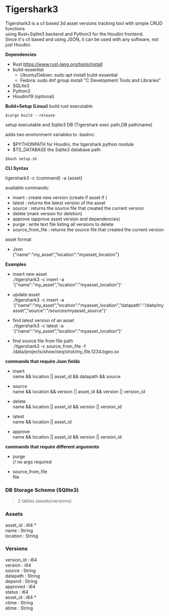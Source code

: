 # Tigershark3

Tigershark3 is a cli based 3d asset versions tracking tool with simple CRUD functions<br>
using Rust+Sqlite3 backend and Python3 for the Houdini frontend.<br>
Since it's cli based and using JSON, it can be used with any software, not just Houdini.

**Dependencies**

* Rust https://www.rust-lang.org/tools/install
* build-essential
    * Ubuntu/Debian: sudo apt install build-essential
    * Fedora: sudo dnf group install "C Development Tools and Libraries"
* SQLite3
* Python3
* Houdini19 (optional)

**Build+Setup (Linux)**
build rust executable
```
$cargo build --release
```
setup executable and Sqlite3 DB (Tigershark exec path,DB path/name)<br>

adds two environment variables to .bashrc:<br>
* $PYTHONPATH for Houdini, the tigershark python module<br>
* $TS_DATABASE the Sqlite3 database path<br> 
```
$bash setup.sh
```


**CLI Syntax**

tigershark3 -c {command} -a {asset}

available commands:<br>
* insert : create new version (create if asset if )<br>
* latest : returns the latest version of the asset<br>
* source : returns the source file that created the current version<br>
* delete (mark version for deletion)<br>
* approve (approve asset version and dependencies)<br>
* purge : write text file listing all versions to delete<br>
* source_from_file : returns the source file that created the current version<br>

asset format<br>
* Json<br>
    {"name":"my_asset","location":"myasset_location"}


**Examples**

* insert new asset<br>
./tigershark3 -c insert -a '{"name":"my_asset","location":"myasset_location"}'

* update asset<br>
./tigershark3 -c insert -a '{"name":"my_asset","location":"myasset_location","datapath":"/data/myasset","source":"/sources/myasset_source"}'

* find latest version of an asset<br>
./tigershark3 -c latest -a '{"name":"my_asset","location":"myasset_location"}'

* find source file from file path<br>
./tigershark3 -c source_from_file -f /data/projects/show/seq/shot/my_file.1234.bgeo.sc


**commands that require Json fields**

* insert<br>
name && location || asset_id && datapath && source

* source<br>
name && location && version || asset_id && version || version_id

* delete<br>
name && location || asset_id && version || version_id

* latest<br>
name && location || asset_id

* approve<br>
name && location || asset_id && version || version_id

**commands that require different arguments**

* purge<br>
// no args required

* source_from_file<br>
file


### DB Storage Scheme (SQlite3)

> 2 tables (assets/versions)

### Assets<br>
asset_id	: i64 *<br>
name		: String<br>
location	: String<br>

### Versions<br>
version_id	: i64<br>
version		: i64<br>
source		: String<br>
datapath	: String<br>
depend		: String<br>
approved	: i64<br>
status		: i64<br>
asset_id	: i64 *<br>
ctime		: String<br>
atime		: String<br>
